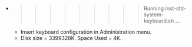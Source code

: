 * >>>>>>>>> Running inst-std-system-keyboard.sh ...
  * Insert keyboard configuration in Administration menu.
  * Disk size = 3399328K. Space Used = 4K.
